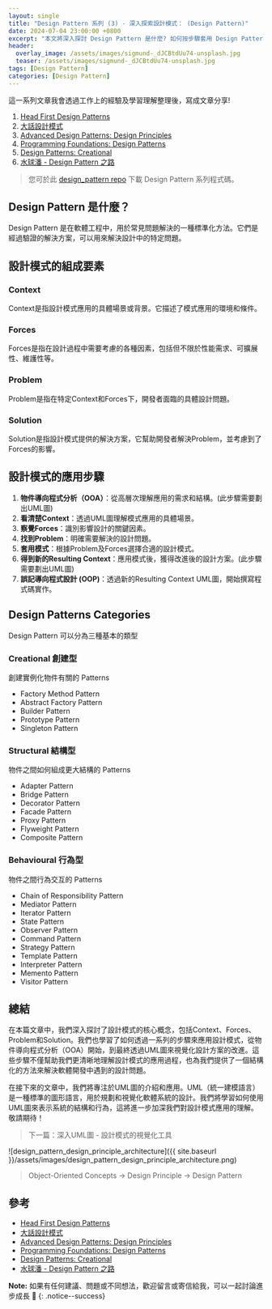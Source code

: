 ```yaml
---
layout: single
title: "Design Pattern 系列 (3) - 深入探索設計模式： (Design Pattern)"
date: 2024-07-04 23:00:00 +0800
excerpt: "本文將深入探討 Design Pattern 是什麼? 如何按步驟套用 Design Pattern 有效率的解決軟體問題"
header:
  overlay_image: /assets/images/sigmund-_dJCBtdUu74-unsplash.jpg
  teaser: /assets/images/sigmund-_dJCBtdUu74-unsplash.jpg
tags: [Design Pattern]
categories: [Design Pattern]
---
```


這一系列文章我會透過工作上的經驗及學習理解整理後，寫成文章分享!

1. [Head First Design Patterns](https://www.tenlong.com.tw/products/9789867794529)
2. [大話設計模式](https://www.tenlong.com.tw/products/9789866761799)
3. [Advanced Design Patterns: Design Principles](https://www.linkedin.com/learning/advanced-design-patterns-design-principles/what-are-design-principles?autoAdvance=true&autoSkip=false&autoplay=true&resume=true)
4. [Programming Foundations: Design Patterns](https://www.linkedin.com/learning/programming-foundations-design-patterns-2/trying-interfaces?autoAdvance=true&autoSkip=false&autoplay=true&resume=true)
5. [Design Patterns: Creational](https://www.linkedin.com/learning/design-patterns-creational/think-about-how-you-create-objects?autoAdvance=true&autoSkip=false&autoplay=true&resume=true)
6. [水球潘 - Design Pattern 之路](https://www.youtube.com/watch?v=yOe-uywb2qs&list=PLicQRHHL75d7EXEI9nWfUYJyrPdI79M70&pp=iAQB)

> 您可於此 [design_pattern repo](https://github.com/nickhuangcyh/design_pattern) 下載 Design Pattern 系列程式碼。

## Design Pattern 是什麼？

Design Pattern 是在軟體工程中，用於常見問題解決的一種標準化方法。它們是經過驗證的解決方案，可以用來解決設計中的特定問題。

## 設計模式的組成要素

### Context

Context是指設計模式應用的具體場景或背景。它描述了模式應用的環境和條件。

### Forces

Forces是指在設計過程中需要考慮的各種因素，包括但不限於性能需求、可擴展性、維護性等。

### Problem

Problem是指在特定Context和Forces下，開發者面臨的具體設計問題。

### Solution

Solution是指設計模式提供的解決方案，它幫助開發者解決Problem，並考慮到了Forces的影響。

## 設計模式的應用步驟

1. **物件導向程式分析（OOA）**：從高層次理解應用的需求和結構。(此步驟需要劃出UML圖)
2. **看清楚Context**：透過UML圖理解模式應用的具體場景。
3. **察覺Forces**：識別影響設計的關鍵因素。
4. **找到Problem**：明確需要解決的設計問題。
5. **套用模式**：根據Problem及Forces選擇合適的設計模式。
6. **得到新的Resulting Context**：應用模式後，獲得改進後的設計方案。(此步驟需要劃出UML圖)
7. **誤記導向程式設計 (OOP)**：透過新的Resulting Context UML圖，開始撰寫程式碼實作。

## Design Patterns Categories

Design Pattern 可以分為三種基本的類型

### Creational 創建型

創建實例化物件有關的 Patterns

* Factory Method Pattern
* Abstract Factory Pattern
* Builder Pattern
* Prototype Pattern
* Singleton Pattern

### Structural 結構型

物件之間如何組成更大結構的 Patterns

* Adapter Pattern
* Bridge Pattern
* Decorator Pattern
* Facade Pattern
* Proxy Pattern
* Flyweight Pattern
* Composite Pattern

### Behavioural 行為型

物件之間行為交互的 Patterns

* Chain of Responsibility Pattern
* Mediator Pattern
* Iterator Pattern
* State Pattern
* Observer Pattern
* Command Pattern
* Strategy Pattern
* Template Pattern
* Interpreter Pattern
* Memento Pattern
* Visitor Pattern

## 總結

在本篇文章中，我們深入探討了設計模式的核心概念，包括Context、Forces、Problem和Solution。我們也學習了如何透過一系列的步驟來應用設計模式，從物件導向程式分析（OOA）開始，到最終透過UML圖來視覺化設計方案的改進。這些步驟不僅幫助我們更清晰地理解設計模式的應用過程，也為我們提供了一個結構化的方法來解決軟體開發中遇到的設計問題。

在接下來的文章中，我們將專注於UML圖的介紹和應用。UML（統一建模語言）是一種標準的圖形語言，用於規劃和視覺化軟體系統的設計。我們將學習如何使用UML圖來表示系統的結構和行為，這將進一步加深我們對設計模式應用的理解。敬請期待！

> 下一篇：深入UML圖 - 設計模式的視覺化工具

![design_pattern_design_principle_architecture]({{ site.baseurl }}/assets/images/design_pattern_design_principle_architecture.png)

> Object-Oriented Concepts -> Design Principle -> Design Pattern

## 參考

* [Head First Design Patterns](https://www.tenlong.com.tw/products/9789867794529)
* [大話設計模式](https://www.tenlong.com.tw/products/9789866761799)
* [Advanced Design Patterns: Design Principles](https://www.linkedin.com/learning/advanced-design-patterns-design-principles/what-are-design-principles?autoAdvance=true&autoSkip=false&autoplay=true&resume=true)
* [Programming Foundations: Design Patterns](https://www.linkedin.com/learning/programming-foundations-design-patterns-2/trying-interfaces?autoAdvance=true&autoSkip=false&autoplay=true&resume=true)
* [Design Patterns: Creational](https://www.linkedin.com/learning/design-patterns-creational/think-about-how-you-create-objects?autoAdvance=true&autoSkip=false&autoplay=true&resume=true)
* [水球潘 - Design Pattern 之路](https://www.youtube.com/watch?v=yOe-uywb2qs&list=PLicQRHHL75d7EXEI9nWfUYJyrPdI79M70&pp=iAQB)

**Note:** 如果有任何建議、問題或不同想法，歡迎留言或寄信給我，可以一起討論進步成長 🙂
{: .notice--success}
